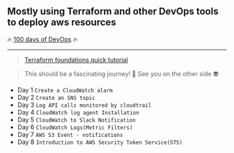Mostly using Terraform and other DevOps tools to deploy aws resources
---
:fire: [100 days of DevOps](https://external-content.duckduckgo.com/iu/?u=https%3A%2F%2Ftse3.mm.bing.net%2Fth%3Fid%3DOIP.b-r1xI5IVrvb6Ul6Rj_KHAHaDz%26pid%3DApi&f=1&ipt=0f4547e2e2231692b4334eb868d43ff4386e0c9f2a5d831384284678d31b3e69&ipo=images) :fire:
***

>[Terraform foundations quick tutorial](https://youtube.com/playlist?list=PL5_Rrj9tYQAlgX9bTzlTN0WzU67ZeoSi_)

>This should be a fascinating journey! :speak_no_evil:
>See you on the other side :alien:
- Day 1 `Create a CloudWatch alarm`
- Day 2 `Create an SNS topic`
- Day 3 `Log API calls monitored by cloudtrail`
- Day 4 `CloudWatch log agent Installation`
- Day 5 `CloudWatch to Slack Notification`
- Day 6 `CloudWatch Logs(Metric Filters)`
- Day 7 `AWS S3 Event - notifications`
- Day 8 `Introduction to AWS Security Token Service(STS)`